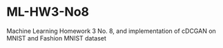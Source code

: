 # ML-HW3-No8
Machine Learning Homework 3 No. 8, and implementation of cDCGAN on MNIST and Fashion MNIST dataset
